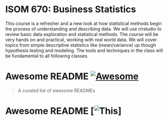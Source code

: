 # ISOM 670: Business Statistics
This course is a refresher and a new look at how statistical methods begin the process of understanding
and describing data. We will use r/rstudio to review basic data exploration and statistical methods. The
course will be very hands on and practical, working with real world data. We will cover topics from simple
descriptive statistics like (mean/variance) up though hypothesis testing and modeling. The tools and
techniques in the class will be fundamental to all following classes.

# Awesome README [![Awesome](https://githubjiezhu.s3.amazonaws.com/JZ.JPG)](https://github.com/sindresorhus/awesome#readme)
> A curated list of awesome READMEs

# Awesome README [![This](../images/JZ.JPG)]
